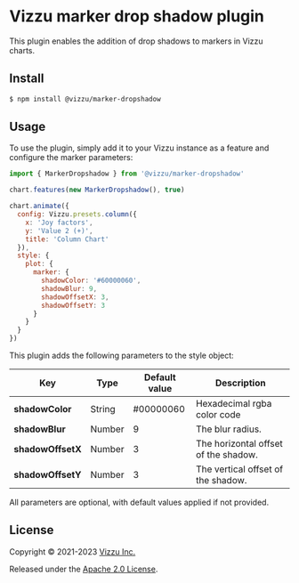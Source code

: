 # Vizzu marker drop shadow plugin

This plugin enables the addition of drop shadows to markers in Vizzu charts.

## Install

```sh
$ npm install @vizzu/marker-dropshadow
```

## Usage

To use the plugin, simply add it to your Vizzu instance as a feature and configure the marker parameters:

```javascript
import { MarkerDropshadow } from '@vizzu/marker-dropshadow'

chart.features(new MarkerDropshadow(), true)

chart.animate({
  config: Vizzu.presets.column({
    x: 'Joy factors',
    y: 'Value 2 (+)',
    title: 'Column Chart'
  }),
  style: {
    plot: {
      marker: {
        shadowColor: '#60000060',
        shadowBlur: 9,
        shadowOffsetX: 3,
        shadowOffsetY: 3
      }
    }
  }
})
```

This plugin adds the following parameters to the style object:

| Key               | Type   | Default value | Description                          |
| ----------------- | ------ | ------------- | ------------------------------------ |
| **shadowColor**   | String | #00000060     | Hexadecimal rgba color code          |
| **shadowBlur**    | Number | 9             | The blur radius.                     |
| **shadowOffsetX** | Number | 3             | The horizontal offset of the shadow. |
| **shadowOffsetY** | Number | 3             | The vertical offset of the shadow.   |

All parameters are optional, with default values applied if not provided.

## License

Copyright © 2021-2023 [Vizzu Inc.](https://vizzuhq.com)

Released under the
[Apache 2.0 License](https://lib.vizzuhq.com/latest/LICENSE/).
